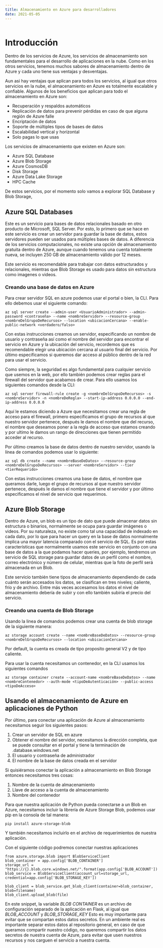 ```yaml
---
title: Almacenamiento en Azure para desarrolladores
date: 2021-05-05
---
```


```toc
```
# Introducción

Dentro de los servicios de Azure, los servicios de almacenamiento son fundamentales para el desarrollo de aplicaciones en la nube. Como en los otros servicios, tenemos muchos sabores de almacenamiento dentro de Azure y cada uno tiene sus ventajas y desventajas. 

Aun asi hay ventajas que aplican para todos los servicios, al igual que otros servicios en la nube, el almacenamiento en Azure es totalmente escalable y confiable. Algunos de los beneficios que aplican para todo el almacenamiento en Azure son:
- Recuperación y respaldos automáticos
- Replicación de datos para prevenir pérdidas en caso de que alguna región de Azure falle
- Encriptación de datos
- Soporte de múltiples tipos de bases de datos
- Escalabilidad vertical y horizontal
- Solo pagas lo que usas


Los servicios de almacenamiento que existen en Azure son:
- Azure SQL Database
- Azure Blob Storage
- Azure CosmosDB
- Disk Storage
- Azure Data Lake Storage
- HPC Cache

De estos servicios, por el momento solo vamos a explorar SQL Database y Blob Storage, 
## Azure SQL Databases

Este es un servicio para bases de datos relacionales basado en otro producto de Microsoft, SQL Server. Por esto, lo primero que se hace en este servicio es crear un servidor para guardar la base de datos, estos servidores pueden ser usados para múltiples bases de datos. 
A diferencia de los servicios computacionales, no existe una opción de almacenamiento gratuita dentro de Azure, aunque cuando tenemos una cuenta totalmente nueva, se incluyen 250 GB de almacenamiento válido por 12 meses.

Este servicio es recomendable para trabajar con datos estructurados y relacionales, mientras que Blob Storage es usado para datos sin estructura como imagenes o videos.
### Creando una base de datos en Azure
Para crear servidor SQL en azure podemos usar el portal o bien, la CLI. Para ello debemos usar el siguiente comando:

    az sql server create --admin-user <UsuarioAdministrador> --admin-password <contraseña> --name <nombreServidor> --resource-group <nombreDelGrupoDeRecursos> --location <ubicacionCercana> --enable-public-network <verdadero/falso> 

Con estas instrucciones creamos un servidor, especificando un nombre de usuario y contraseña así como el nombre del servidor para encontrar el servicio en Azure y la ubicación del servicio, recordemos que es recomendable elegir una ubicación cercana al usuario final del servicio. Por último especificamos si queremos dar acceso al público dentro de la red para usar el servicio. 

Como siempre, la seguridad es algo fundamental para cualquier servicio que usemos en la web, por ello también podemos crear reglas para el firewall del servidor que acabamos de crear. Para ello usamos los siguientes comandos desde la CLI:

    az sql server firewall-rule create -g <nombreDelGrupoDeRecursos> -s <nombreServidor> -n <nombreDeRegla> --start-ip-address 0.0.0.0 --end-ip-address 0.0.0.0

Aquí le estamos diciendo a Azure que necesitamos crear una regla de acceso para el firewall, primero especificamos el grupo de recursos al que nuestro servidor pertenece, después le damos el nombre que del recurso, el nombre que deseamos poner a la regla de acceso que estamos creando y por ultimo le damos un rango de direcciones que tienen permitido acceder al recurso.
 
Por último creamos la base de datos dentro de nuestro servidor, usando la línea de comandos podemos usar lo siguiente:

    az sql db create --name <nombreBaseDeDatos> --resource-group <nombreDelGrupoDeRecursos> --server <nombreServidor> --tier <tierRequerido>

Con estas instrucciones creamos una base de datos, el nombre que queramos darle, luego el grupo de recursos al que nuestro servidor pertenece, después le damos el nombre que tiene el servidor y por último especificamos el nivel de servicio que requerimos.

## Azure Blob Storage 

Dentro de Azure, un blob es un tipo de dato que puede almacenar datos sin estructura o binarios, normalmente se ocupa para guardar imágenes o videos. Por su naturaleza, no existe como tal una capacidad de indexado en cada dato, por lo que para hacer un query en la base de datos normalmente implica una mayor latencia comparado con el servicio de SQL. Es por estas características que normalmente usamos este servicio en conjunto con una base de datos a la que podamos hacer queries, por ejemplo, tendremos un servicio de SQL storage para guardar datos de un perfil como el nombre, correo electrónico y número de celular, mientras que la foto de perfil será almacenada en un Blob. 
 
Este servicio también tiene tipos de almacenamiento dependiendo de cada cuánto serán accesados los datos, se clasifican en tres niveles; caliente, frío y de archivo. Entre más veces accesamos los datos el nivel de almacenamiento debería de subir y con ello también subiría el precio del servicio.

### Creando una cuenta de Blob Storage
Usando la linea de comandos podemos crear una cuenta de blob storage de la siguiente manera:

    az storage account create --name <nombreBaseDeDatos> --resource-group <nombreDelGrupoDeRecursos> --location <ubicacionCercana>

Por default, la cuenta es creada de tipo proposito general V2 y de tipo caliente.

Para usar la cuenta necesitamos un contenedor, en la CLI usamos los siguientes comandos 

    az storage container create --account-name <nombreBaseDeDatos> --name <nombreContenedor> --auth-mode <tipoDeAutenticación> --public-access <tipoDeAcceso>


## Usando el almacenamiento de Azure en aplicaciones de Python
Por último, para conectar una aplicación de Azure al almacenamiento necesitamos seguir los siguientes pasos:
1. Crear un servidor de SQL en azure 
2. Obtener el nombre del servidor, necesitamos la dirección completa, que se puede consultar en el portal y tiene la terminación de .database.windows.net
3. El usuario y contraseña de administrador
4. El nombre de la base de datos creada en el servidor

Si quisiéramos conectar la aplicación a almacenamiento en Blob Storage entonces necesitamos tres cosas:
1. Nombre de la cuenta de almacenamiento
2. Llave de acceso a la cuenta de almacenamiento
3. Nombre del contenedor

Para que nuestra aplicación de Python pueda conectarse a un Blob en Azure, necesitamos incluir la librería de Azure Storage Blob, podemos usar pip en la consola de tal manera:

    pip install azure-storage-blob

Y también necesitamos incluirlo en el archivo de requerimientos de nuestra aplicación.


Con el siguiente código podremos conectar nuestras aplicaciones


    from azure.storage.blob import BlobServiceClient
    blob_container = app.config['BLOB_CONTAINER']
    storage_url = "https://{}.blob.core.windows.net/".format(app.config['BLOB_ACCOUNT'])
    blob_service = BlobServiceClient(account_url=storage_url, credential=app.config['BLOB_STORAGE_KEY'])

    blob_client = blob_service.get_blob_client(container=blob_container, blob=filename)
    blob_client.upload_blob(file)


En este snippet, la variable *BLOB CONTAINER* es un archivo de configuración separado de la aplicación en Flask, al igual que *BLOB_ACCOUNT* y *BLOB_STORAGE_KEY* Esto es muy importante para evitar que se compartan estos datos secretos. En un ambiente real es importante separar estos datos al repositorio general, en caso de que queramos compartir nuestro código, no queremos compartir los datos secretos de nuestra cuenta de Azure, para evitar que usen nuestros recursos y nos carguen el servicio a nuestra cuenta.